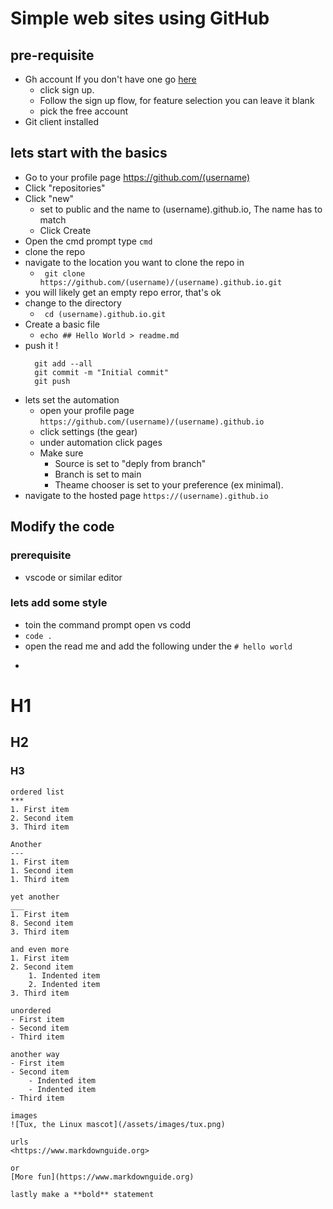 # Simple web sites using GitHub
## pre-requisite
* Gh account If you don't have one go [here](https://github.com/)
    * click sign up.
    * Follow the sign up flow, for feature selection you can leave it blank
    * pick the free account
* Git client installed
## lets start with the basics
* Go to your profile page https://github.com/(username)
* Click "repositories"
* Click "new"
  * set to public and the name to (username).github.io, The name has to match
  * Click Create
* Open the cmd prompt type `cmd` 
* clone the repo
 * navigate to the location you want to clone the repo in
   * ``` git clone  https://github.com/(username)/(username).github.io.git```
* you will likely get an empty repo error, that's ok
* change to the directory
  * ` cd (username).github.io.git`
* Create a basic file
  * `echo ## Hello World > readme.md`
* push it !
  ```
    git add --all
    git commit -m "Initial commit"
    git push
    ```
* lets set the automation
  * open your profile page  
  `https://github.com/(username)/(username).github.io`
  * click settings (the gear)
  * under automation click pages
  * Make sure
    * Source is set to "deply from branch"
    * Branch is set to main
    * Theame chooser is set to your preference (ex minimal). 
* navigate to the hosted page
   `https://(username).github.io`

## Modify the code
### prerequisite 
* vscode or similar editor
### lets add some style
* toin the command prompt open vs codd 
* `code .`
* open the read me and add the following under the `# hello world`
* ```
# H1
## H2
### H3
    ordered list
    ***
    1. First item
    2. Second item
    3. Third item

    Another 
    ---
    1. First item
    1. Second item
    1. Third item

    yet another
    ___
    1. First item
    8. Second item
    3. Third item

    and even more
    1. First item
    2. Second item
        1. Indented item
        2. Indented item
    3. Third item

    unordered
    - First item
    - Second item
    - Third item

    another way
    - First item
    - Second item
        - Indented item
        - Indented item
    - Third item

    images
    ![Tux, the Linux mascot](/assets/images/tux.png)

    urls
    <https://www.markdownguide.org>

    or 
    [More fun](https://www.markdownguide.org)

    lastly make a **bold** statement

